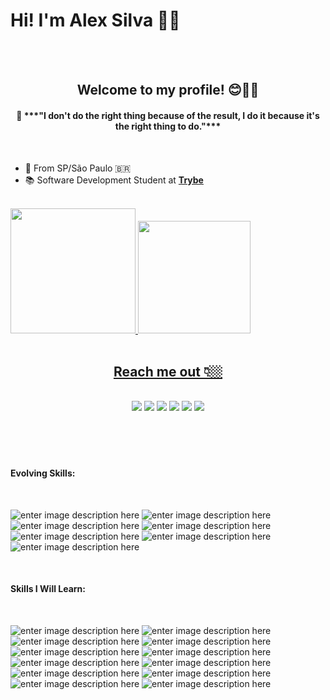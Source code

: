 <!--

- 🔭 I’m currently working on ...
- 💬 Ask me about ...
- 📫 How to reach me: ...
- 😄 Pronouns: ...
- ⚡ Fun fact: ...
- 🌱 I’m currently learning at Trybe
-->

<!-- APRESENTAÇÃO-->

# Hi! I'm Alex Silva 👋🏼

<br>
<br>

<h2 align="center"> Welcome to my profile! 😊🖖🏼 </h2>
  
<div align="center"><h4>💭 ***"I don't do the right thing because of the result, I do it because it's the right thing to do."***</h4></div>

<br>

 - 📍 From SP/São Paulo 🇧🇷
 - 📚 Software Development Student at <a href="https://www.betrybe.com/">**Trybe**</a>

<br>

<!-- DIAGNÓSTICO - DARK-->

 <div style="display: inline" align="center">
  <a href="https://github.com/alexcssilva">
  <img height="200em" src="https://github-readme-stats.vercel.app/api?username=alexcssilva&show_icons=true&theme=dark&include_all_commits=true&count_private=true"/>
  <img height="180em" src="https://github-readme-stats.vercel.app/api/top-langs/?username=alexcssilva&layout=compact&langs_count=7&theme=dark"/>
</div>

<br>
<br>	
	
##

<!-- REDE SOCIAIS --> 

<h2 align="center">Reach me out 👇🏼</h2>

<div align="center"><br>
  <a href="https://www.instagram.com/alexcssilva/" target="_blank"><img src="https://img.shields.io/badge/-Instagram-%23E4405F?style=for-the-badge&logo=instagram&logoColor=white" target="_blank"></a>
  <a href="linkedin.com/in/alex-silva-396bb9130" target="_blank"><img src="https://img.shields.io/badge/-LinkedIn-%230077B5?style=for-the-badge&logo=linkedin&logoColor=white" target="_blank"></a> 
  <a href = "mailto:alexcssilva@gmail.com"><img src=https://img.shields.io/badge/Gmail-D14836?style=for-the-badge&logo=gmail&logoColor=white></a>
   <a href="https://www.facebook.com/alexcssilva" target="_blank"><img src="https://img.shields.io/badge/Facebook-1877F2?style=for-the-badge&logo=facebook&logoColor=white" target="_blank"></a> 
  <a href="http://api.whatsapp.com/send?phone=55011981505076" target="_blank"><img src="https://img.shields.io/badge/WhatsApp-25D366?style=for-the-badge&logo=whatsapp&logoColor=white" target="_blank"></a>
  <a href="https://us05web.zoom.us/j/6223907422?pwd=WnVpWU90dXl3eVMzeEJaY0RQNkNmdz09" target="_blank"><img src="https://img.shields.io/badge/Zoom-2D8CFF?style=for-the-badge&logo=zoom&logoColor=white"></a>
</div>		
	
	
<!-- PORTFÓLIO --> 
<br>
<br>
<br>
<br>
	
  #### Evolving Skills:

<br>
	
<div>

![enter image description here](https://img.shields.io/badge/JavaScript-F7DF1E?style=for-the-badge&logo=javascript&logoColor=black)
![enter image description here](https://img.shields.io/badge/HTML5-E34F26?style=for-the-badge&logo=html5&logoColor=white)
![enter image description here](https://img.shields.io/badge/CSS3-1572B6?style=for-the-badge&logo=css3&logoColor=white)
![enter image description here](https://img.shields.io/badge/Markdown-000000?style=for-the-badge&logo=markdown&logoColor=white)
![enter image description here](https://img.shields.io/badge/Slack-4A154B?style=for-the-badge&logo=slack&logoColor=white)
![enter image description here](https://img.shields.io/badge/Shell_Script-121011?style=for-the-badge&logo=gnu-bash&logoColor=white)
![enter image description here](https://img.shields.io/badge/Node.js-43853D?style=for-the-badge&logo=node.js&logoColor=white)

</div>

</div>

<br>

#### Skills I Will Learn:


<br>

<div>
	
![enter image description here](https://img.shields.io/badge/React-20232A?style=for-the-badge&logo=react&logoColor=61DAFB)
![enter image description here](https://img.shields.io/badge/React_Native-20232A?style=for-the-badge&logo=react&logoColor=61DAFB)
![enter image description here](https://img.shields.io/badge/Ruby-CC342D?style=for-the-badge&logo=ruby&logoColor=white)
![enter image description here](https://img.shields.io/badge/Elixir-4B275F?style=for-the-badge&logo=elixir&logoColor=white)
![enter image description here](https://img.shields.io/badge/Node.js-43853D?style=for-the-badge&logo=node.js&logoColor=white)
![enter image description here](https://img.shields.io/badge/Scala-DC322F?style=for-the-badge&logo=scala&logoColor=white)
![enter image description here](https://img.shields.io/badge/Rust-000000?style=for-the-badge&logo=rust&logoColor=white)
![enter image description here](https://img.shields.io/badge/Python-3776AB?style=for-the-badge&logo=python&logoColor=white)
![enter image description here](https://img.shields.io/badge/MongoDB-4EA94B?style=for-the-badge&logo=mongodb&logoColor=white)
![enter image description here](https://img.shields.io/badge/Redux-593D88?style=for-the-badge&logo=redux&logoColor=white)
![enter image description here](https://img.shields.io/badge/jQuery-0769AD?style=for-the-badge&logo=jquery&logoColor=white)
![enter image description here](https://img.shields.io/badge/MySQL-00000F?style=for-the-badge&logo=mysql&logoColor=white)

	

 </div>

	
	
